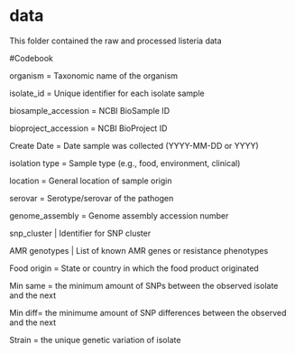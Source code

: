 # data

This folder contained the raw and processed listeria data

#Codebook

organism = Taxonomic name of the organism 

isolate_id = Unique identifier for each isolate sample 

biosample_accession = NCBI BioSample ID 

bioproject_accession = NCBI BioProject ID 

Create Date =  Date sample was collected (YYYY-MM-DD or YYYY)

isolation type = Sample type (e.g., food, environment, clinical) 

location = General location of sample origin  

serovar = Serotype/serovar of the pathogen

genome_assembly = Genome assembly accession number 

snp_cluster | Identifier for SNP cluster

AMR genotypes | List of known AMR genes or resistance phenotypes 

Food origin = State or country in which the food product originated

Min same = the minimum amount of SNPs between the observed isolate and the next

Min diff= the minimume amount of SNP differences between the observed and the next

Strain = the unique genetic variation of isolate

